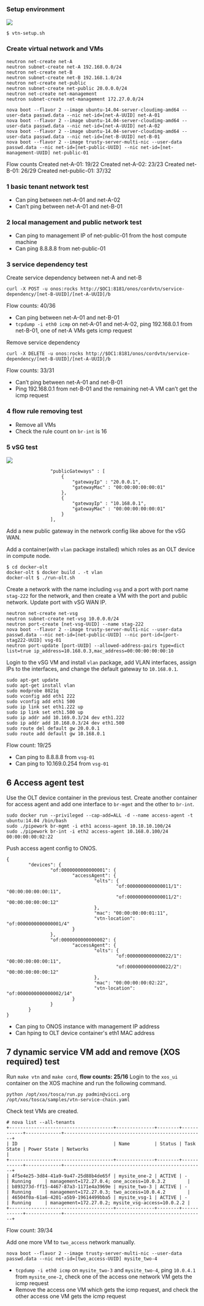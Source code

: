 ### Setup environment
![](https://66.media.tumblr.com/13cb8292cbffe48e2a9cf7cd0585f8af/tumblr_o8ongaffaz1s0jpjfo2_r1_540.png)
```
$ vtn-setup.sh
```

### Create virtual network and VMs
```
neutron net-create net-A
neutron subnet-create net-A 192.168.0.0/24
neutron net-create net-B
neutron subnet-create net-B 192.168.1.0/24
neutron net-create net-public
neutron subnet-create net-public 20.0.0.0/24
neutron net-create net-management
neutron subnet-create net-management 172.27.0.0/24

nova boot --flavor 2 --image ubuntu-14.04-server-cloudimg-amd64 --user-data passwd.data --nic net-id=[net-A-UUID] net-A-01
nova boot --flavor 2 --image ubuntu-14.04-server-cloudimg-amd64 --user-data passwd.data --nic net-id=[net-A-UUID] net-A-02
nova boot --flavor 2 --image ubuntu-14.04-server-cloudimg-amd64 --user-data passwd.data --nic net-id=[net-B-UUID] net-B-01
nova boot --flavor 2 --image trusty-server-multi-nic --user-data passwd.data --nic net-id=[net-public-UUID] --nic net-id=[net-management-UUID] net-public-01
```
Flow counts
Created net-A-01: 19/22
Created net-A-02: 23/23
Created net-B-01: 26/29
Created net-public-01: 37/32

### 1 basic tenant network test
* Can ping between net-A-01 and net-A-02
* Can’t ping between net-A-01 and net-B-01

### 2 local management and public network test
* Can ping to management IP of net-public-01 from the host compute machine
* Can ping 8.8.8.8 from net-public-01

### 3 service dependency test
Create service dependency between net-A and net-B
```
curl -X POST -u onos:rocks http://$OC1:8181/onos/cordvtn/service-dependency/[net-B-UUID]/[net-A-UUID]/b
```
Flow counts: 40/36

* Can ping between net-A-01 and net-B-01
* `tcpdump -i eth0 icmp` on net-A-01 and net-A-02, ping 192.168.0.1 from net-B-01, one of net-A VMs gets icmp request

Remove service dependency
```
curl -X DELETE -u onos:rocks http://$OC1:8181/onos/cordvtn/service-dependency/[net-B-UUID]/[net-A-UUID]/b
```
Flow counts: 33/31

* Can’t ping between net-A-01 and net-B-01
* Ping 192.168.0.1 from net-B-01 and the remaining net-A VM can’t get the icmp request

### 4 flow rule removing test
* Remove all VMs
* Check the rule count on `br-int` is 16

### 5 vSG test
![](https://67.media.tumblr.com/26e09e11f90fc45d139c0561bc34ab15/tumblr_o8ongaffaz1s0jpjfo1_r1_540.png)
```
                "publicGateways" : [
                    {
                        "gatewayIp" : "20.0.0.1",
                        "gatewayMac" : "00:00:00:00:00:01"
                    },
                    {
                        "gatewayIp" : "10.168.0.1",
                        "gatewayMac" : "00:00:00:00:00:01"
                    }
                ],
```
Add a new public gateway in the network config like above for the vSG WAN.

Add a container(with `vlan` package installed) which roles as an OLT device in compute node.
```
$ cd docker-olt
docker-olt $ docker build . -t vlan
docker-olt $ ./run-olt.sh
```

Create a network with the name including `vsg` and a port with port name `stag-222` for the network, and then create a VM with the port and public network. Update port with vSG WAN IP.
```
neutron net-create net-vsg
neutron subnet-create net-vsg 10.0.0.0/24
neutron port-create [net-vsg-UUID] --name stag-222
nova boot --flavor 2 --image trusty-server-multi-nic --user-data passwd.data --nic net-id=[net-public-UUID] --nic port-id=[port-stag222-UUID] vsg-01
neutron port-update [port-UUID] --allowed-address-pairs type=dict list=true ip_address=10.168.0.3,mac_address=00:00:00:00:00:10
```

Login to the vSG VM and install `vlan` package, add VLAN interfaces, assign IPs to the interfaces, and change the default gateway to `10.168.0.1`.
```
sudo apt-get update
sudo apt-get install vlan
sudo modprobe 8021q
sudo vconfig add eth1 222
sudo vconfig add eth1 500
sudo ip link set eth1.222 up
sudo ip link set eth1.500 up
sudo ip addr add 10.169.0.3/24 dev eth1.222
sudo ip addr add 10.168.0.3/24 dev eth1.500
sudo route del default gw 20.0.0.1
sudo route add default gw 10.168.0.1
```
Flow count: 19/25
* Can ping to 8.8.8.8 from `vsg-01`
* Can ping to 10.169.0.254 from `vsg-01`

## 6 Access agent test
Use the OLT device container in the previous test. Create another container for access agent and add one interface to `br-mgmt` and the other to `br-int`.
```
sudo docker run --privileged --cap-add=ALL -d --name access-agent -t ubuntu:14.04 /bin/bash
sudo ./pipework br-mgmt -i eth1 access-agent 10.10.10.100/24
sudo ./pipework br-int -i eth2 access-agent 10.168.0.100/24 00:00:00:00:02:22
```

Push access agent config to ONOS.
```
{
        "devices": {
                "of:0000000000000001": {
                        "accessAgent": {
                                "olts": {
                                        "of:0000000000000011/1": "00:00:00:00:00:11",
                                        "of:0000000000000011/2": "00:00:00:00:00:12"
                                },
                                "mac": "00:00:00:00:01:11",
                                "vtn-location": "of:0000000000000001/4"
                        }
                },
                "of:0000000000000002": {
                        "accessAgent": {
                                "olts": {
                                        "of:0000000000000022/1": "00:00:00:00:00:11",
                                        "of:0000000000000022/2": "00:00:00:00:00:12"
                                },
                                "mac": "00:00:00:00:02:22",
                                "vtn-location": "of:0000000000000002/14"
                        }
                }
        }
}
```
* Can ping to ONOS instance with management IP address
* Can hping to OLT device container's eth1 MAC address

## 7 dynamic service VM add and remove (XOS required) test
Run `make vtn` and `make cord`, **flow counts: 25/16**
Login to the `xos_ui` container on the XOS machine and run the following command.
```
python /opt/xos/tosca/run.py padmin@vicci.org /opt/xos/tosca/samples/vtn-service-chain.yaml
```
Check test VMs are created.
```
# nova list --all-tenants
+--------------------------------------+--------------+--------+------------+-------------+---------------------------------------------------+
| ID                                   | Name         | Status | Task State | Power State | Networks                                          |
+--------------------------------------+--------------+--------+------------+-------------+---------------------------------------------------+
| 4f5e4e25-3d84-41a9-9a47-25d88b4de65f | mysite_one-2 | ACTIVE | -          | Running     | management=172.27.0.4; one_access=10.0.3.2        |
| b893273d-ff15-4467-87a3-1171e4a3969e | mysite_two-3 | ACTIVE | -          | Running     | management=172.27.0.3; two_access=10.0.4.2        |
| 46504f0a-61a6-4201-a5b9-19614499bba5 | mysite_vsg-1 | ACTIVE | -          | Running     | management=172.27.0.2; mysite_vsg-access=10.0.2.2 |
+--------------------------------------+--------------+--------+------------+-------------+---------------------------------------------------+
```
Flow count: 39/34

Add one more VM to `two_access` network manually.
```
nova boot --flavor 2 --image trusty-server-multi-nic --user-data passwd.data --nic net-id=[two_access-UUID] mysite_two-4
```
* `tcpdump -i eth0 icmp` on `mysite_two-3` and `mysite_two-4`, ping `10.0.4.1` from `mysite_one-2`, check one of the access one network VM gets the icmp request
* Remove the access one VM which gets the icmp request, and check the other access one VM gets the icmp request
